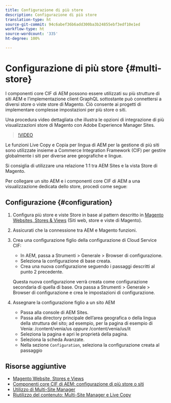```yaml
---
title: Configurazione di più store
description: Configurazione di più store
translation-type: ht
source-git-commit: 94c6abef36b6add300ba3b24855ebf3edf10e1ed
workflow-type: ht
source-wordcount: '335'
ht-degree: 100%

---
```



# Configurazione di più store {#multi-store}

I componenti core CIF di AEM possono essere utilizzati su più strutture di siti AEM e l’implementazione client GraphQL sottostante può connettersi a diversi store o viste store di Magento. Ciò consente ai progetti di implementare complesse impostazioni per più store o siti.

Una procedura video dettagliata che illustra le opzioni di integrazione di più visualizzazioni store di Magento con Adobe Experience Manager Sites.

>[!VIDEO](https://video.tv.adobe.com/v/28952/?quality=12&captions=ita)

Le funzioni Live Copy e Copia per lingua di AEM per la gestione di più siti sono utilizzate insieme a Commerce Integration Framework (CIF) per gestire globalmente i siti per diverse aree geografiche e lingue.

Si consiglia di utilizzare una relazione 1:1 tra AEM Sites e la vista Store di Magento.

Per collegare un sito AEM e i componenti core CIF di AEM a una visualizzazione dedicata dello store, procedi come segue:

## Configurazione {#configuration}

1. Configura più store e viste Store in base al pattern descritto in [Magento Websites, Stores &amp; Views](https://docs.magento.com/m2/ce/user_guide/stores/websites-stores-views.html) (Siti web, store e viste di Magento).

2. Assicurati che la connessione tra AEM e Magento funzioni.

3. Crea una configurazione figlio della configurazione di Cloud Service CIF:

   * In AEM, passa a Strumenti > Generale > Browser di configurazione.
   * Seleziona la configurazione di base creata.
   * Crea una nuova configurazione seguendo i passaggi descritti al punto 2 precedente.

   Questa nuova configurazione verrà creata come configurazione secondaria di quella di base. Ora passa a Strumenti > Generale > Browser di configurazione e crea le impostazioni di configurazione.

4. Assegnare la configurazione figlio a un sito AEM

   * Passa alla console di AEM Sites.
   * Passa alla directory principale dell’area geografica o della lingua della struttura del sito; ad esempio, per la pagina di esempio di Venia: /content/venia/us _oppure_ /content/venia/us/it
   * Seleziona la pagina e apri le proprietà della pagina.
   * Seleziona la scheda Avanzate.
   * Nella sezione `Configuration`, seleziona la configurazione creata al passaggio

## Risorse aggiuntive

* [Magento Website, Stores e Views](https://docs.magento.com/m2/ce/user_guide/stores/websites-stores-views.html)
* [Componenti core CIF di AEM: configurazione di più store o siti](https://github.com/adobe/aem-core-cif-components/wiki/configuration#multi-store--site-configuration)
* [Utilizzo di Multi-Site Manager](https://docs.adobe.com/content/help/en/experience-manager-learn/sites/translation/multi-site-manager-feature-video-use.html)
* [Riutilizzo del contenuto: Multi-Site Manager e Live Copy](https://helpx.adobe.com/it/experience-manager/6-5/sites/administering/using/msm.html)
